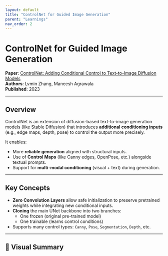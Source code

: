 ```yaml
---
layout: default
title: "ControlNet for Guided Image Generation"
parent: "Learnings"
nav_order: 2
---
```


# ControlNet for Guided Image Generation

**Paper**: [ControlNet: Adding Conditional Control to Text-to-Image Diffusion Models](https://arxiv.org/abs/2302.05543)  
**Authors**: Lvmin Zhang, Maneesh Agrawala  
**Published**: 2023

---

## Overview

ControlNet is an extension of diffusion-based text-to-image generation models (like Stable Diffusion) that introduces **additional conditioning inputs** (e.g., edge maps, depth, pose) to control the output more precisely.

It enables:

- More **reliable generation** aligned with structural inputs.
- Use of **Control Maps** (like Canny edges, OpenPose, etc.) alongside textual prompts.
- Support for **multi-modal conditioning** (visual + text) during generation.

---

## Key Concepts

- **Zero Convolution Layers** allow safe initialization to preserve pretrained weights while integrating new conditional inputs.
- **Cloning** the main UNet backbone into two branches:
  - One frozen (original pre-trained model)
  - One trainable (learns control conditions)
- Supports many control types: `Canny`, `Pose`, `Segmentation`, `Depth`, etc.

---

## 🔬 Visual Summary

